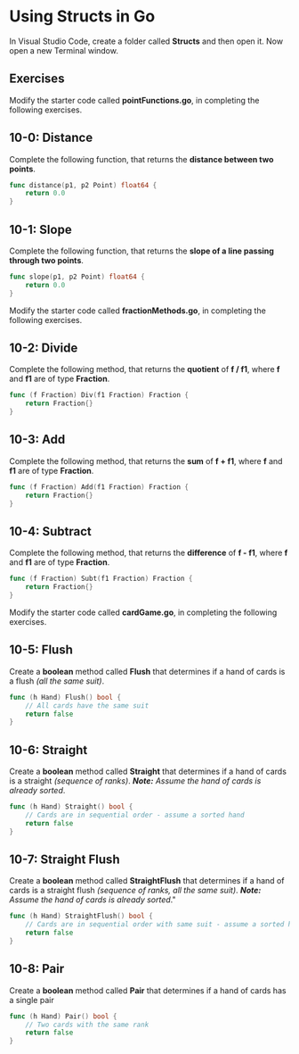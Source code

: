 # Using Structs in Go

In Visual Studio Code, create a folder called **Structs** and then open it. Now open a new Terminal window.

## Exercises

Modify the starter code called **pointFunctions.go**, in completing the following exercises.

## 10-0:  Distance

Complete the following function, that returns the **distance between two points**.

```go
func distance(p1, p2 Point) float64 {
	return 0.0
}
```

## 10-1:  Slope

Complete the following function, that returns the **slope of a line passing through two points**.

```go
func slope(p1, p2 Point) float64 {
	return 0.0
}
```

Modify the starter code called **fractionMethods.go**, in completing the following exercises.

## 10-2:  Divide

Complete the following method, that returns the **quotient** of **f / f1**, where **f** and **f1** are of type **Fraction**.

```go
func (f Fraction) Div(f1 Fraction) Fraction {
	return Fraction{}
}
```

## 10-3:  Add

Complete the following method, that returns the **sum** of **f + f1**, where **f** and **f1** are of type **Fraction**.

```go
func (f Fraction) Add(f1 Fraction) Fraction {
	return Fraction{}
}
```

## 10-4:  Subtract

Complete the following method, that returns the **difference** of **f - f1**, where **f** and **f1** are of type **Fraction**.

```go
func (f Fraction) Subt(f1 Fraction) Fraction {
	return Fraction{}
}
```

Modify the starter code called **cardGame.go**, in completing the following exercises.

## 10-5: Flush

Create a **boolean** method called **Flush** that determines if a hand of cards is a flush _(all the same suit)_.

```go
func (h Hand) Flush() bool {
	// All cards have the same suit
	return false
}
```

## 10-6: Straight

Create a **boolean** method called **Straight** that determines if a hand of cards is a straight _(sequence of ranks)_.  _**Note:**  Assume the hand of cards is already sorted_.

```go
func (h Hand) Straight() bool {
	// Cards are in sequential order - assume a sorted hand
	return false
}
```

## 10-7: Straight Flush

Create a **boolean** method called **StraightFlush** that determines if a hand of cards is a straight flush _(sequence of ranks, all the same suit)_.  _**Note:**  Assume the hand of cards is already sorted_."

```go
func (h Hand) StraightFlush() bool {
	// Cards are in sequential order with same suit - assume a sorted hand
	return false
}
```

## 10-8: Pair

Create a **boolean** method called **Pair** that determines if a hand of cards has a single pair

```go
func (h Hand) Pair() bool {
	// Two cards with the same rank
	return false
}
```